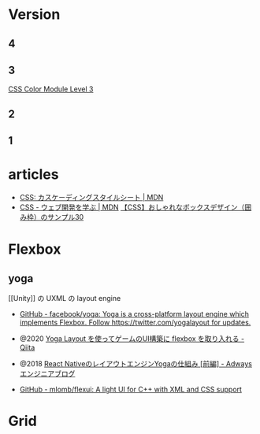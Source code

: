 # Version
## 4
## 3
[CSS Color Module Level 3](https://www.w3.org/TR/css-color-3/#svg-color)
## 2
## 1

# articles
- [CSS: カスケーディングスタイルシート | MDN](https://developer.mozilla.org/ja/docs/Web/CSS)
- [CSS - ウェブ開発を学ぶ | MDN](https://developer.mozilla.org/ja/docs/Learn/CSS)
[【CSS】おしゃれなボックスデザイン（囲み枠）のサンプル30](https://saruwakakun.com/html-css/reference/box)

# Flexbox

## yoga
[[Unity]] の UXML の layout engine
- [GitHub - facebook/yoga: Yoga is a cross-platform layout engine which implements Flexbox. Follow https://twitter.com/yogalayout for updates.](https://github.com/facebook/yoga)
- @2020 [Yoga Layout を使ってゲームのUI構築に flexbox を取り入れる - Qiita](https://qiita.com/rutan/items/25345dffb2cb71d8a752)
- @2018 [React NativeのレイアウトエンジンYogaの仕組み [前編] - Adwaysエンジニアブログ](https://blog.engineer.adways.net/entry/2018/08/24/202254)

- [GitHub - mlomb/flexui: A light UI for C++ with XML and CSS support](https://github.com/mlomb/flexui)

# Grid
